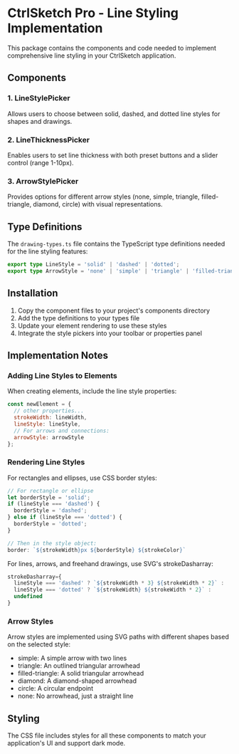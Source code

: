 # CtrlSketch Pro - Line Styling Implementation

This package contains the components and code needed to implement comprehensive line styling in your CtrlSketch application.

## Components

### 1. LineStylePicker
Allows users to choose between solid, dashed, and dotted line styles for shapes and drawings.

### 2. LineThicknessPicker
Enables users to set line thickness with both preset buttons and a slider control (range 1-10px).

### 3. ArrowStylePicker
Provides options for different arrow styles (none, simple, triangle, filled-triangle, diamond, circle) with visual representations.

## Type Definitions

The `drawing-types.ts` file contains the TypeScript type definitions needed for the line styling features:

```typescript
export type LineStyle = 'solid' | 'dashed' | 'dotted';
export type ArrowStyle = 'none' | 'simple' | 'triangle' | 'filled-triangle' | 'diamond' | 'circle';
```

## Installation

1. Copy the component files to your project's components directory
2. Add the type definitions to your types file
3. Update your element rendering to use these styles
4. Integrate the style pickers into your toolbar or properties panel

## Implementation Notes

### Adding Line Styles to Elements

When creating elements, include the line style properties:

```javascript
const newElement = {
  // other properties...
  strokeWidth: lineWidth,
  lineStyle: lineStyle,
  // For arrows and connections:
  arrowStyle: arrowStyle
};
```

### Rendering Line Styles

For rectangles and ellipses, use CSS border styles:

```javascript
// For rectangle or ellipse
let borderStyle = 'solid';
if (lineStyle === 'dashed') {
  borderStyle = 'dashed';
} else if (lineStyle === 'dotted') {
  borderStyle = 'dotted';
}

// Then in the style object:
border: `${strokeWidth}px ${borderStyle} ${strokeColor}`
```

For lines, arrows, and freehand drawings, use SVG's strokeDasharray:

```javascript
strokeDasharray={
  lineStyle === 'dashed' ? `${strokeWidth * 3} ${strokeWidth * 2}` : 
  lineStyle === 'dotted' ? `${strokeWidth} ${strokeWidth * 2}` : 
  undefined
}
```

### Arrow Styles

Arrow styles are implemented using SVG paths with different shapes based on the selected style:

- simple: A simple arrow with two lines
- triangle: An outlined triangular arrowhead
- filled-triangle: A solid triangular arrowhead
- diamond: A diamond-shaped arrowhead
- circle: A circular endpoint
- none: No arrowhead, just a straight line

## Styling

The CSS file includes styles for all these components to match your application's UI and support dark mode.
